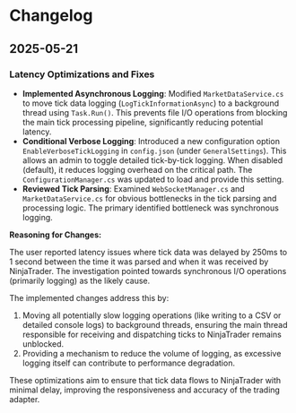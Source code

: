 # Changelog

## 2025-05-21

### Latency Optimizations and Fixes

- **Implemented Asynchronous Logging**: Modified `MarketDataService.cs` to move tick data logging (`LogTickInformationAsync`) to a background thread using `Task.Run()`. This prevents file I/O operations from blocking the main tick processing pipeline, significantly reducing potential latency.
- **Conditional Verbose Logging**: Introduced a new configuration option `EnableVerboseTickLogging` in `config.json` (under `GeneralSettings`). This allows an admin to toggle detailed tick-by-tick logging. When disabled (default), it reduces logging overhead on the critical path. The `ConfigurationManager.cs` was updated to load and provide this setting.
- **Reviewed Tick Parsing**: Examined `WebSocketManager.cs` and `MarketDataService.cs` for obvious bottlenecks in the tick parsing and processing logic. The primary identified bottleneck was synchronous logging.

**Reasoning for Changes:**

The user reported latency issues where tick data was delayed by 250ms to 1 second between the time it was parsed and when it was received by NinjaTrader. The investigation pointed towards synchronous I/O operations (primarily logging) as the likely cause.

The implemented changes address this by:
1.  Moving all potentially slow logging operations (like writing to a CSV or detailed console logs) to background threads, ensuring the main thread responsible for receiving and dispatching ticks to NinjaTrader remains unblocked.
2.  Providing a mechanism to reduce the volume of logging, as excessive logging itself can contribute to performance degradation.

These optimizations aim to ensure that tick data flows to NinjaTrader with minimal delay, improving the responsiveness and accuracy of the trading adapter.
